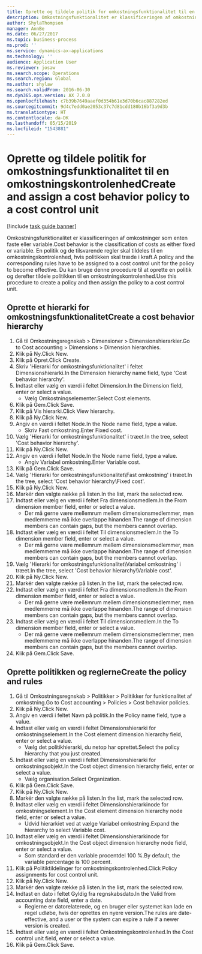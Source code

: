 ```yaml
---
title: Oprette og tildele politik for omkostningsfunktionalitet til en omkostningskontrolenhed
description: Omkostningsfunktionalitet er klassificeringen af omkostninger som enten faste eller variable.
author: ShylaThompson
manager: AnnBe
ms.date: 06/27/2017
ms.topic: business-process
ms.prod: ''
ms.service: dynamics-ax-applications
ms.technology: ''
audience: Application User
ms.reviewer: josaw
ms.search.scope: Operations
ms.search.region: Global
ms.author: shylaw
ms.search.validFrom: 2016-06-30
ms.dyn365.ops.version: AX 7.0.0
ms.openlocfilehash: c7b39b7649aaef0d354b61e3d70b6cac887282ed
ms.sourcegitcommit: 9d4c7edd0ae2053c37c7d81cdd180b16bf3a9d3b
ms.translationtype: HT
ms.contentlocale: da-DK
ms.lasthandoff: 05/15/2019
ms.locfileid: "1543881"
---
```

# <a name="create-and-assign-a-cost-behavior-policy-to-a-cost-control-unit"></a><span data-ttu-id="64eb9-103">Oprette og tildele politik for omkostningsfunktionalitet til en omkostningskontrolenhed</span><span class="sxs-lookup"><span data-stu-id="64eb9-103">Create and assign a cost behavior policy to a cost control unit</span></span>

[!include [task guide banner](../../includes/task-guide-banner.md)]

<span data-ttu-id="64eb9-104">Omkostningsfunktionalitet er klassificeringen af omkostninger som enten faste eller variable.</span><span class="sxs-lookup"><span data-stu-id="64eb9-104">Cost behavior is the classification of costs as either fixed or variable.</span></span> <span data-ttu-id="64eb9-105">En politik og de tilsvarende regler skal tildeles til en omkostningskontrolenhed, hvis politikken skal træde i kraft.</span><span class="sxs-lookup"><span data-stu-id="64eb9-105">A policy and the corresponding rules have to be assigned to a cost control unit for the policy to become effective.</span></span> <span data-ttu-id="64eb9-106">Du kan bruge denne procedure til at oprette en politik og derefter tildele politikken til en omkostningskontrolenhed.</span><span class="sxs-lookup"><span data-stu-id="64eb9-106">Use this procedure to create a policy and then assign the policy to a cost control unit.</span></span>


## <a name="create-a-cost-behavior-hierarchy"></a><span data-ttu-id="64eb9-107">Oprette et hierarki for omkostningsfunktionalitet</span><span class="sxs-lookup"><span data-stu-id="64eb9-107">Create a cost behavior hierarchy</span></span>
1. <span data-ttu-id="64eb9-108">Gå til Omkostningsregnskab > Dimensioner > Dimensionshierarkier.</span><span class="sxs-lookup"><span data-stu-id="64eb9-108">Go to Cost accounting > Dimensions > Dimension hierarchies.</span></span>
2. <span data-ttu-id="64eb9-109">Klik på Ny.</span><span class="sxs-lookup"><span data-stu-id="64eb9-109">Click New.</span></span>
3. <span data-ttu-id="64eb9-110">Klik på Opret.</span><span class="sxs-lookup"><span data-stu-id="64eb9-110">Click Create.</span></span>
4. <span data-ttu-id="64eb9-111">Skriv 'Hierarki for omkostningsfunktionalitet' i feltet Dimensionshierarki.</span><span class="sxs-lookup"><span data-stu-id="64eb9-111">In the Dimension hierarchy name field, type 'Cost behavior hierarchy'.</span></span>
5. <span data-ttu-id="64eb9-112">Indtast eller vælg en værdi i feltet Dimension.</span><span class="sxs-lookup"><span data-stu-id="64eb9-112">In the Dimension field, enter or select a value.</span></span>
    * <span data-ttu-id="64eb9-113">Vælg Omkostningselementer.</span><span class="sxs-lookup"><span data-stu-id="64eb9-113">Select Cost elements.</span></span>  
6. <span data-ttu-id="64eb9-114">Klik på Gem.</span><span class="sxs-lookup"><span data-stu-id="64eb9-114">Click Save.</span></span>
7. <span data-ttu-id="64eb9-115">Klik på Vis hierarki.</span><span class="sxs-lookup"><span data-stu-id="64eb9-115">Click View hierarchy.</span></span>
8. <span data-ttu-id="64eb9-116">Klik på Ny.</span><span class="sxs-lookup"><span data-stu-id="64eb9-116">Click New.</span></span>
9. <span data-ttu-id="64eb9-117">Angiv en værdi i feltet Node.</span><span class="sxs-lookup"><span data-stu-id="64eb9-117">In the Node name field, type a value.</span></span>
    * <span data-ttu-id="64eb9-118">Skriv Fast omkostning.</span><span class="sxs-lookup"><span data-stu-id="64eb9-118">Enter Fixed cost.</span></span>  
10. <span data-ttu-id="64eb9-119">Vælg 'Hierarki for omkostningsfunktionalitet' i træet.</span><span class="sxs-lookup"><span data-stu-id="64eb9-119">In the tree, select 'Cost behavior hierarchy'.</span></span>
11. <span data-ttu-id="64eb9-120">Klik på Ny.</span><span class="sxs-lookup"><span data-stu-id="64eb9-120">Click New.</span></span>
12. <span data-ttu-id="64eb9-121">Angiv en værdi i feltet Node.</span><span class="sxs-lookup"><span data-stu-id="64eb9-121">In the Node name field, type a value.</span></span>
    * <span data-ttu-id="64eb9-122">Angiv Variabel omkostning.</span><span class="sxs-lookup"><span data-stu-id="64eb9-122">Enter Variable cost.</span></span>  
13. <span data-ttu-id="64eb9-123">Klik på Gem.</span><span class="sxs-lookup"><span data-stu-id="64eb9-123">Click Save.</span></span>
14. <span data-ttu-id="64eb9-124">Vælg 'Hierarki for omkostningsfunktionalitet\Fast omkostning' i træet.</span><span class="sxs-lookup"><span data-stu-id="64eb9-124">In the tree, select 'Cost behavior hierarchy\Fixed cost'.</span></span>
15. <span data-ttu-id="64eb9-125">Klik på Ny.</span><span class="sxs-lookup"><span data-stu-id="64eb9-125">Click New.</span></span>
16. <span data-ttu-id="64eb9-126">Markér den valgte række på listen.</span><span class="sxs-lookup"><span data-stu-id="64eb9-126">In the list, mark the selected row.</span></span>
17. <span data-ttu-id="64eb9-127">Indtast eller vælg en værdi i feltet Fra dimensionsmedlem.</span><span class="sxs-lookup"><span data-stu-id="64eb9-127">In the From dimension member field, enter or select a value.</span></span>
    * <span data-ttu-id="64eb9-128">Der må gerne være mellemrum mellem dimensionsmedlemmer, men medlemmerne må ikke overlappe hinanden.</span><span class="sxs-lookup"><span data-stu-id="64eb9-128">The range of dimension members can contain gaps, but the members cannot overlap.</span></span>  
18. <span data-ttu-id="64eb9-129">Indtast eller vælg en værdi i feltet Til dimensionsmedlem.</span><span class="sxs-lookup"><span data-stu-id="64eb9-129">In the To dimension member field, enter or select a value.</span></span>
    * <span data-ttu-id="64eb9-130">Der må gerne være mellemrum mellem dimensionsmedlemmer, men medlemmerne må ikke overlappe hinanden.</span><span class="sxs-lookup"><span data-stu-id="64eb9-130">The range of dimension members can contain gaps, but the members cannot overlap.</span></span>  
19. <span data-ttu-id="64eb9-131">Vælg 'Hierarki for omkostningsfunktionalitet\Variabel omkostning' i træet.</span><span class="sxs-lookup"><span data-stu-id="64eb9-131">In the tree, select 'Cost behavior hierarchy\Variable cost'.</span></span>
20. <span data-ttu-id="64eb9-132">Klik på Ny.</span><span class="sxs-lookup"><span data-stu-id="64eb9-132">Click New.</span></span>
21. <span data-ttu-id="64eb9-133">Markér den valgte række på listen.</span><span class="sxs-lookup"><span data-stu-id="64eb9-133">In the list, mark the selected row.</span></span>
22. <span data-ttu-id="64eb9-134">Indtast eller vælg en værdi i feltet Fra dimensionsmedlem.</span><span class="sxs-lookup"><span data-stu-id="64eb9-134">In the From dimension member field, enter or select a value.</span></span>
    * <span data-ttu-id="64eb9-135">Der må gerne være mellemrum mellem dimensionsmedlemmer, men medlemmerne må ikke overlappe hinanden.</span><span class="sxs-lookup"><span data-stu-id="64eb9-135">The range of dimension members can contain gaps, but the members cannot overlap.</span></span>  
23. <span data-ttu-id="64eb9-136">Indtast eller vælg en værdi i feltet Til dimensionsmedlem.</span><span class="sxs-lookup"><span data-stu-id="64eb9-136">In the To dimension member field, enter or select a value.</span></span>
    * <span data-ttu-id="64eb9-137">Der må gerne være mellemrum mellem dimensionsmedlemmer, men medlemmerne må ikke overlappe hinanden.</span><span class="sxs-lookup"><span data-stu-id="64eb9-137">The range of dimension members can contain gaps, but the members cannot overlap.</span></span>  
24. <span data-ttu-id="64eb9-138">Klik på Gem.</span><span class="sxs-lookup"><span data-stu-id="64eb9-138">Click Save.</span></span>

## <a name="create-the-policy-and-rules"></a><span data-ttu-id="64eb9-139">Oprette politikken og reglerne</span><span class="sxs-lookup"><span data-stu-id="64eb9-139">Create the policy and rules</span></span>
1. <span data-ttu-id="64eb9-140">Gå til Omkostningsregnskab > Politikker > Politikker for funktionalitet af omkostning.</span><span class="sxs-lookup"><span data-stu-id="64eb9-140">Go to Cost accounting > Policies > Cost behavior policies.</span></span>
2. <span data-ttu-id="64eb9-141">Klik på Ny.</span><span class="sxs-lookup"><span data-stu-id="64eb9-141">Click New.</span></span>
3. <span data-ttu-id="64eb9-142">Angiv en værdi i feltet Navn på politik.</span><span class="sxs-lookup"><span data-stu-id="64eb9-142">In the Policy name field, type a value.</span></span>
4. <span data-ttu-id="64eb9-143">Indtast eller vælg en værdi i feltet Dimensionshierarki for omkostningselement.</span><span class="sxs-lookup"><span data-stu-id="64eb9-143">In the Cost element dimension hierarchy field, enter or select a value.</span></span>
    * <span data-ttu-id="64eb9-144">Vælg det politikhierarki, du netop har oprettet.</span><span class="sxs-lookup"><span data-stu-id="64eb9-144">Select the policy hierarchy that you just created.</span></span>  
5. <span data-ttu-id="64eb9-145">Indtast eller vælg en værdi i feltet Dimensionshierarki for omkostningsobjekt.</span><span class="sxs-lookup"><span data-stu-id="64eb9-145">In the Cost object dimension hierarchy field, enter or select a value.</span></span>
    * <span data-ttu-id="64eb9-146">Vælg organisation.</span><span class="sxs-lookup"><span data-stu-id="64eb9-146">Select Organization.</span></span>  
6. <span data-ttu-id="64eb9-147">Klik på Gem.</span><span class="sxs-lookup"><span data-stu-id="64eb9-147">Click Save.</span></span>
7. <span data-ttu-id="64eb9-148">Klik på Ny.</span><span class="sxs-lookup"><span data-stu-id="64eb9-148">Click New.</span></span>
8. <span data-ttu-id="64eb9-149">Markér den valgte række på listen.</span><span class="sxs-lookup"><span data-stu-id="64eb9-149">In the list, mark the selected row.</span></span>
9. <span data-ttu-id="64eb9-150">Indtast eller vælg en værdi i feltet Dimensionshierarkinode for omkostningselement.</span><span class="sxs-lookup"><span data-stu-id="64eb9-150">In the Cost element dimension hierarchy node field, enter or select a value.</span></span>
    * <span data-ttu-id="64eb9-151">Udvid hierarkiet ved at vælge Variabel omkostning.</span><span class="sxs-lookup"><span data-stu-id="64eb9-151">Expand the hierarchy to select Variable cost.</span></span>  
10. <span data-ttu-id="64eb9-152">Indtast eller vælg en værdi i feltet Dimensionshierarkinode for omkostningsobjekt.</span><span class="sxs-lookup"><span data-stu-id="64eb9-152">In the Cost object dimension hierarchy node field, enter or select a value.</span></span>
    * <span data-ttu-id="64eb9-153">Som standard er den variable procentdel 100 %.</span><span class="sxs-lookup"><span data-stu-id="64eb9-153">By default, the variable percentage is 100 percent.</span></span>  
11. <span data-ttu-id="64eb9-154">Klik på Politiktildelinger for omkostningskontrolenhed.</span><span class="sxs-lookup"><span data-stu-id="64eb9-154">Click Policy assignments for cost control unit.</span></span>
12. <span data-ttu-id="64eb9-155">Klik på Ny.</span><span class="sxs-lookup"><span data-stu-id="64eb9-155">Click New.</span></span>
13. <span data-ttu-id="64eb9-156">Markér den valgte række på listen.</span><span class="sxs-lookup"><span data-stu-id="64eb9-156">In the list, mark the selected row.</span></span>
14. <span data-ttu-id="64eb9-157">Indtast en dato i feltet Gyldig fra regnskabsdato.</span><span class="sxs-lookup"><span data-stu-id="64eb9-157">In the Valid from accounting date field, enter a date.</span></span>
    * <span data-ttu-id="64eb9-158">Reglerne er datorelaterede, og en bruger eller systemet kan lade en regel udløbe, hvis der oprettes en nyere version.</span><span class="sxs-lookup"><span data-stu-id="64eb9-158">The rules are date-effective, and a user or the system can expire a rule if a newer version is created.</span></span>  
15. <span data-ttu-id="64eb9-159">Indtast eller vælg en værdi i feltet Omkostningskontrolenhed.</span><span class="sxs-lookup"><span data-stu-id="64eb9-159">In the Cost control unit field, enter or select a value.</span></span>
16. <span data-ttu-id="64eb9-160">Klik på Gem.</span><span class="sxs-lookup"><span data-stu-id="64eb9-160">Click Save.</span></span>


